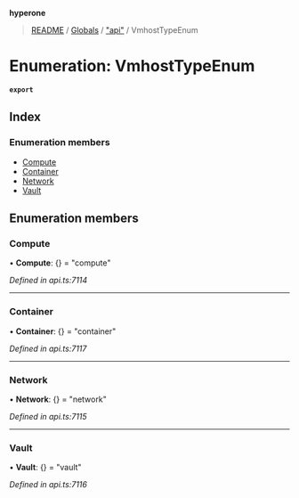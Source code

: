 **hyperone**

> [README](../README.md) / [Globals](../globals.md) / ["api"](../modules/_api_.md) / VmhostTypeEnum

# Enumeration: VmhostTypeEnum

**`export`** 

## Index

### Enumeration members

* [Compute](_api_.vmhosttypeenum.md#compute)
* [Container](_api_.vmhosttypeenum.md#container)
* [Network](_api_.vmhosttypeenum.md#network)
* [Vault](_api_.vmhosttypeenum.md#vault)

## Enumeration members

### Compute

•  **Compute**: {} = "compute"

*Defined in api.ts:7114*

___

### Container

•  **Container**: {} = "container"

*Defined in api.ts:7117*

___

### Network

•  **Network**: {} = "network"

*Defined in api.ts:7115*

___

### Vault

•  **Vault**: {} = "vault"

*Defined in api.ts:7116*
